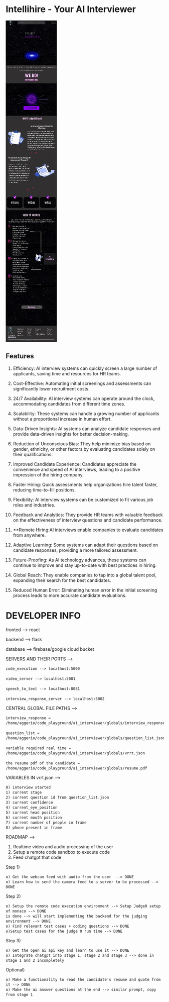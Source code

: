 # Intellihire - Your AI Interviewer

![product explaining image](https://github.com/Aggerio/AI_Interviewer/blob/trial/design.jpeg)


## Features
1. Efficiency: AI interview systems can quickly screen a large number of applicants, saving time and resources for HR teams.


3. Cost-Effective: Automating initial screenings and assessments can significantly lower recruitment costs.

4. 24/7 Availability: AI interview systems can operate around the clock, accommodating candidates from different time zones.

5. Scalability: These systems can handle a growing number of applicants without a proportional increase in human effort.

6. Data-Driven Insights: AI systems can analyze candidate responses and provide data-driven insights for better decision-making.

7. Reduction of Unconscious Bias: They help minimize bias based on gender, ethnicity, or other factors by evaluating candidates solely on their qualifications.

8. Improved Candidate Experience: Candidates appreciate the convenience and speed of AI interviews, leading to a positive impression of the hiring company.

9. Faster Hiring: Quick assessments help organizations hire talent faster, reducing time-to-fill positions.

10. Flexibility: AI interview systems can be customized to fit various job roles and industries.

12. Feedback and Analytics: They provide HR teams with valuable feedback on the effectiveness of interview questions and candidate performance.

13. **Remote Hiring:AI interviews enable companies to evaluate candidates from anywhere.

14. Adaptive Learning: Some systems can adapt their questions based on candidate responses, providing a more tailored assessment.

15. Future-Proofing: As AI technology advances, these systems can continue to improve and stay up-to-date with best practices in hiring.

16. Global Reach: They enable companies to tap into a global talent pool, expanding their search for the best candidates.

17. Reduced Human Error: Eliminating human error in the initial screening process leads to more accurate candidate evaluations.


# DEVELOPER INFO

fronted --> react

backend --> flask 

database --> firebase/google cloud bucket

SERVERS AND THEIR PORTS --> 
```
code_execution --> localhost:5000

video_server --> localhost:5001

speech_to_text --> localhost:8081

interview_response_server --> localhost:5002
```

CENTRAL GLOBAL FILE PATHS --> 

```
interview_response = 
/home/aggerio/code_playground/ai_interviewer/globals/interview_response

question_list =
/home/aggerio/code_playground/ai_interviewer/globals/question_list.json

variable required real time =
/home/aggerio/code_playground/ai_interviewer/globals/vrrt.json

the resume pdf of the candidate = 
/home/aggerio/code_playground/ai_interviewer/globals/resume.pdf
```

VARIABLES IN vrrt.json --> 
```
0) interview started
1) current stage
2) current question id from question_list.json
3) current confidence 
4) current_eye_position 
5) current head position 
6) current mouth position
7) current number of people in frame
8) phone present in frame
```



ROADMAP --> 
1) Realtime video and audio processing of the user
2) Setup a remote code sandbox to execute code
3) Feed chatgpt that code 

Step 1)
```
o) Get the webcam feed with audio from the user  --> DONE 
o) Learn how to send the camera feed to a server to be processed --> DONE
```

Step 2)
```
o) Setup the remote code execution environment --> Setup Judge0 setup of monaco --> DONE
is done --> will start implementing the backend for the judging environment --> DONE
o) Find relevant test cases + coding questions --> DONE
o)Setup test cases for the judge 0 run time --> DONE
```

Step 3)
```
o) Get the open ai api key and learn to use it --> DONE 
o) Integrate chatgpt into stage 1, stage 2 and stage 3 --> done in stage 1 and 2 incompletely
```

Optional)
```
o) Make a functionality to read the candidate's resume and quote from it --> DONE
o) Make the ai answer questions at the end --> similar prompt, copy from stage 1
```
